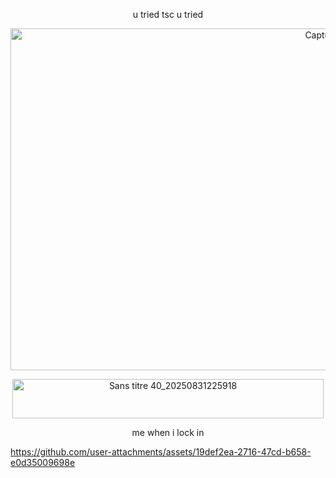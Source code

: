 <p align="center">u tried tsc u tried</p>
<p align="center"><img width="1165" height="547" alt="Capture d'écran 2025-09-17 171549" src="https://github.com/user-attachments/assets/9f54a4be-d8a6-454f-b6a9-84f84c9ca06e" /></p>

<p align="center"><img width="498" height="63" alt="Sans titre 40_20250831225918" src="https://github.com/user-attachments/assets/0e58eac6-3b99-4e5e-8a22-819a8bb607fc" /></p>

<p align="center">me when i lock in</p>




https://github.com/user-attachments/assets/19def2ea-2716-47cd-b658-e0d35009698e







